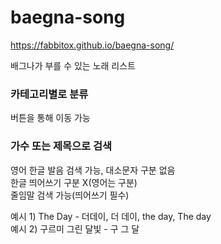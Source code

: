 # baegna-song
https://fabbitox.github.io/baegna-song/

배그나가 부를 수 있는 노래 리스트

### 카테고리별로 분류
버튼을 통해 이동 가능

### 가수 또는 제목으로 검색
영어 한글 발음 검색 가능, 대소문자 구분 없음  
한글 띄어쓰기 구분 X(영어는 구분)  
줄임말 검색 가능(띄어쓰기 필수)

예시 1) The Day - 더데이, 더 데이, the day, The day  
예시 2) 구르미 그린 달빛 - 구 그 달
